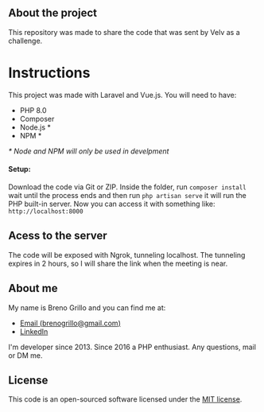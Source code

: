## About the project

This repository was made to share the code that was sent by Velv as a challenge.

# Instructions

This project was made with Laravel and Vue.js.
You will need to have:
- PHP 8.0
- Composer
- Node.js *
- NPM *

_* Node and NPM will only be used in develpment_

#### Setup: 
Download the code via Git or ZIP. Inside the folder, run ``` composer install ``` wait until the process ends and then run ```php artisan serve``` it will run the PHP built-in server. Now you can access it with something like: ```http://localhost:8000```

## Acess to the server
The code will be exposed with Ngrok, tunneling localhost. The tunneling expires in 2 hours, so I will share the link when the meeting is near.

## About me
My name is Breno Grillo and you can find me at:
- [Email (brenogrillo@gmail.com)](mailto:brenogrillo@gmail.com)
- [LinkedIn](https://www.linkedin.com/in/breno-grillo-32712410a/)

I'm developer since 2013. Since 2016 a PHP enthusiast. Any questions, mail or DM me. 

## License

This code is an open-sourced software licensed under the [MIT license](https://opensource.org/licenses/MIT).
